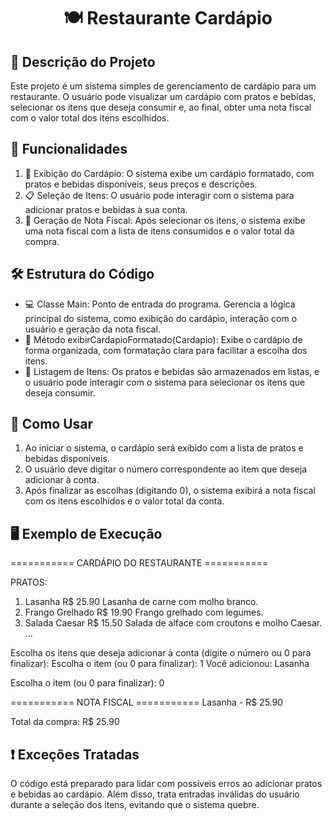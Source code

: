 <h1 align="center">🍽️ Restaurante Cardápio</h1>

## 📖 Descrição do Projeto

Este projeto é um sistema simples de gerenciamento de cardápio para um restaurante. O usuário pode visualizar um cardápio com pratos e bebidas, selecionar os itens que deseja consumir e, ao final, obter uma nota fiscal com o valor total dos itens escolhidos.

## 🎯 Funcionalidades

1. 📝 Exibição do Cardápio: O sistema exibe um cardápio formatado, com pratos e bebidas disponíveis, seus preços e descrições.
2. 📋 Seleção de Itens: O usuário pode interagir com o sistema para adicionar pratos e bebidas à sua conta.
3. 🧾 Geração de Nota Fiscal: Após selecionar os itens, o sistema exibe uma nota fiscal com a lista de itens consumidos e o valor total da compra.

## 🛠️ Estrutura do Código

+ 💻 Classe Main: Ponto de entrada do programa. Gerencia a lógica principal do sistema, como exibição do cardápio, interação com o usuário e geração da nota fiscal.
+ 🧩 Método exibirCardapioFormatado(Cardapio): Exibe o cardápio de forma organizada, com formatação clara para facilitar a escolha dos itens.
+ 📑 Listagem de Itens: Os pratos e bebidas são armazenados em listas, e o usuário pode interagir com o sistema para selecionar os itens que deseja consumir.

## 🚀 Como Usar

1. Ao iniciar o sistema, o cardápio será exibido com a lista de pratos e bebidas disponíveis.
2. O usuário deve digitar o número correspondente ao item que deseja adicionar à conta.
3. Após finalizar as escolhas (digitando 0), o sistema exibirá a nota fiscal com os itens escolhidos e o valor total da conta.

## 🖥️ Exemplo de Execução

 ===========  CARDÁPIO DO RESTAURANTE ===========
        
 PRATOS:
 1. Lasanha                    R$ 25.90
   Lasanha de carne com molho branco.
 2. Frango Grelhado            R$ 19.90
   Frango grelhado com legumes.
 3. Salada Caesar              R$ 15.50
   Salada de alface com croutons e molho Caesar.
 ...

 Escolha os itens que deseja adicionar à conta (digite o número ou 0 para finalizar):
 Escolha o item (ou 0 para finalizar): 1
 Você adicionou: Lasanha

 Escolha o item (ou 0 para finalizar): 0

 =========== NOTA FISCAL ===========
 Lasanha - R$ 25.90

 Total da compra: R$ 25.90

## ❗ Exceções Tratadas

O código está preparado para lidar com possíveis erros ao adicionar pratos e bebidas ao cardápio. Além disso, trata entradas inválidas do usuário durante a seleção dos itens, evitando que o sistema quebre.

